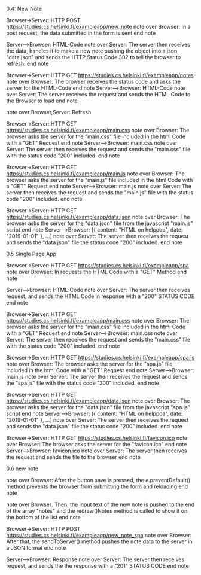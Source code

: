 0.4: New Note

Browser->Server: HTTP POST https://studies.cs.helsinki.fi/exampleapp/new_note
note over Browser:
In a post request, the data submitted in the form is sent 
end note

Server-->Browser: HTML-Code
note over Server:
The server then receives the data, handles it to 
make a new note pushing the object into a json 
"data.json" and sends the HTTP Status Code 302 to 
tell the browser to refresh.
end note

Browser->Server: HTTP GET https://studies.cs.helsinki.fi/exampleapp/notes
note over Browser:
The browser receives the status code and 
asks the server for the HTML-Code 
end note
Server-->Browser: HTML-Code
note over Server:
The server receives the request and sends 
the HTML Code to the Browser to load
end note

note over Browser,Server: Refresh

Browser->Server: HTTP GET https://studies.cs.helsinki.fi/exampleapp/main.css
note over Browser:
The browser asks the server for the "main.css" file
included in the html Code with a "GET" Request
end note
Server-->Browser: main.css
note over Server:
The server then receives the request and sends the 
"main.css" file with the status code "200" included.
end note

Browser->Server: HTTP GET https://studies.cs.helsinki.fi/exampleapp/main.js
note over Browser:
The browser asks the server for the "main.js" file
included in the html Code with a "GET" Request
end note
Server-->Browser: main.js
note over Server:
The server then receives the request and sends 
the "main.js" file with the status code "200" included.
end note

Browser->Server: HTTP GET https://studies.cs.helsinki.fi/exampleapp/data.json
note over Browser:
The browser asks the server for the "data.json" 
file from the javascript "main.js" script
end note
Server-->Browser: [{ content: "HTML on helppoa", date: "2019-01-01" }, ...]
note over Server:
The server then receives the request and sends the "data.json" file
the status code "200" included.
end note


0.5 Single Page App

Browser->Server: HTTP GET https://studies.cs.helsinki.fi/exampleapp/spa
note over Browser:
In requests the HTML Code 
with a "GET" Method 
end note

Server-->Browser: HTML-Code
note over Server:
The server then receives request, and sends the 
HTML Code in response with a "200" STATUS CODE
end note

Browser->Server: HTTP GET https://studies.cs.helsinki.fi/exampleapp/main.css
note over Browser:
The browser asks the server for the "main.css" file
included in the html Code with a "GET" Request
end note
Server-->Browser: main.css
note over Server:
The server then receives the request and sends the 
"main.css" file with the status code "200" included.
end note


Browser->Server: HTTP GET https://studies.cs.helsinki.fi/exampleapp/spa.js
note over Browser:
The browser asks the server for the "spa.js" file
included in the html Code with a "GET" Request
end note
Server-->Browser: main.js
note over Server:
The server then receives the request and sends 
the "spa.js" file with the status code "200" included.
end note

Browser->Server: HTTP GET https://studies.cs.helsinki.fi/exampleapp/data.json
note over Browser:
The browser asks the server for the "data.json" 
file from the javascript "spa.js" script
end note
Server-->Browser: [{ content: "HTML on helppoa", date: "2019-01-01" }, ...]
note over Server:
The server then receives the request and sends the "data.json" file
the status code "200" included.
end note


Browser->Server: HTTP GET https://studies.cs.helsinki.fi/favicon.ico
note over Browser:
The browser asks the server for the "favicon.ico"
end note
Server-->Browser: favicon.ico
note over Server:
The server then receives the request 
and sends the file to the browser
end note

0.6 new note

note over Browser:
After the button save is pressed, the e.preventDefault()
method prevents the browser from  submitting the form and
reloading
end note

note over Browser:
Then, the input text of the new note is pushed to 
the end of the array "notes" and the redraw()Notes
method is called to show it on the bottom of the list
end note

Browser->Server: HTTP POST https://studies.cs.helsinki.fi/exampleapp/new_note_spa
note over Browser:
After that, the sendToServer() method pushes the note data
to the server in a JSON format
end note

Server-->Browser: Response
note over Server:
The server then receives request, and sends the 
the response with a "201" STATUS CODE
end note
